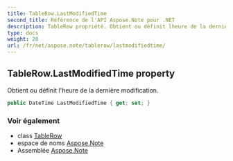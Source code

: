 ```yaml
---
title: TableRow.LastModifiedTime
second_title: Référence de l'API Aspose.Note pour .NET
description: TableRow propriété. Obtient ou définit lheure de la dernière modification.
type: docs
weight: 20
url: /fr/net/aspose.note/tablerow/lastmodifiedtime/
---
```

## TableRow.LastModifiedTime property

Obtient ou définit l'heure de la dernière modification.

```csharp
public DateTime LastModifiedTime { get; set; }
```

### Voir également

* class [TableRow](../)
* espace de noms [Aspose.Note](../../tablerow/)
* Assemblée [Aspose.Note](../../../)



